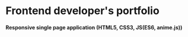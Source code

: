 # Frontend developer's portfolio

#### Responsive single page application (HTML5, CSS3, JS(ES6, anime.js))
